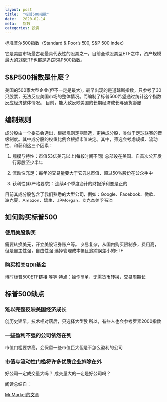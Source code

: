 ```yaml
---
layout: post
title:  "标普500指数"
date:   2020-02-14
meta:   指数
categories: 投资
---
```


标准普尔500指数（Standard & Poor’s 500, S&P 500 index）

它是美股市场最古老最具代表性的股票之一，目前全球股票型ETF之中，资产规模最大的2档ETF也都是追踪S&P500指数。

## S&P500指数是什麽？

美国的500家大型企业(但不一定是最大)，最早出现的是道琼斯指数，只参考了30只股票，无法反应美国市场的整体情况。而编制了标普500希望通过统计这个指数反应经济整体情况。
目前，能大致反映美国的长期经济成长与通货膨胀

## 编制规则

成分股由一个委员会选出，根据规则定期筛选，更换成分股，类似于足球联赛的晋级制度。其中成分股的权重比例会根据市值决定。其中，筛选会考虑规模、流动性、和获利这三个因素：

1. 规模与特性：市值53亿美元以上(每段时间不同) 总部设在美国、自首次公开发行募股至少半年

2. 流动性充足：每年的交易量要大于它的总市值、超过50%股份在公众手中

3. 获利性(非严格要求)：连续4个季度合计的财报淨利要是正的

目前其成分股包含了我们熟悉的大型公司，例如：Google、Facebook、微軟、波克夏、Amazon、嬌生、JPMorgan、艾克森美孚石油

## 如何购买标普500

### 使用美股购买

需要转换美元，开立美股证券账户等。
交易复杂，从国内购买限制多，费用高，但是自主性强，自由性强
选择管理成本低且追踪误差小的ETF

### 购买相关QDII基金

博时标普500ETF链接 等等
特点：操作简单，无需货币转换，交易周期长

## 标普500缺点

### 难以完整反映美国经济成长

创历史建早，技术相对落后，只选择大型股
所以，有些人也会参考罗素2000指数

### 一些盈利不强的公司依然在列

市值门槛要求高，会保留一些市值巨大但是不怎么盈利的公司

### 市值与流动性门槛将许多优质企业排除在外

好公司一定成交量大吗？
成交量大的一定是好公司吗？


阅读总结自：

<a href="https://rich01.com/what-is-sp500-index/" target="_blank">Mr.Market的文章</a>
